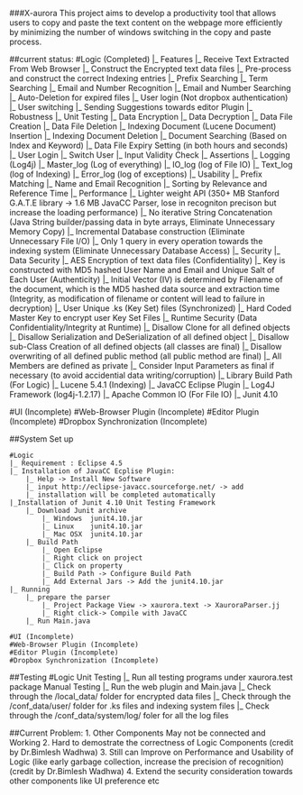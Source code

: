 ###X-aurora
This project aims to develop a productivity tool that allows users to copy and paste the text content on the webpage more efficiently by minimizing the number of windows switching in the copy and paste process. 

##current status:
#Logic (Completed)
	|_ Features
		|_ Receive Text Extracted From Web Browser
		|_ Construct the Encrypted text data files
		|_ Pre-process and construct the correct Indexing entries
		|_ Prefix Searching
		|_ Term Searching
		|_ Email and Number Recognition
		|_ Email and Number Searching
		|_ Auto-Deletion for expired files
		|_ User login (Not dropbox authentication)
		|_ User switching
		|_ Sending Suggestions towards editor Plugin
	|_ Robustness
		|_ Unit Testing
			|_ Data Encryption
			|_ Data Decryption
			|_ Data File Creation
			|_ Data File Deletion
			|_ Indexing Document (Lucene Document) Insertion
			|_ Indexing Document Deletion
			|_ Document Searching (Based on Index and Keyword)
			|_ Data File Expiry Setting (in both hours and seconds)
			|_ User Login
			|_ Switch User
		|_ Input Validity Check
		|_ Assertions
		|_ Logging (Log4j)
			|_ Master_log (Log of everything)
			|_ IO_log (log of File IO)
			|_ Text_log (log of Indexing)
			|_ Error_log (log of exceptions)
	|_ Usability
		|_ Prefix Matching
		|_ Name and Email Recognition
		|_ Sorting by Relevance and Reference Time
	|_ Performance
		|_ Lighter weight API (350+ MB Stanford G.A.T.E library -> 1.6 MB JavaCC Parser, lose in recogniton precison but increase the loading performance)
		|_ No iterative String Concatenation (Java String builder/passing data in byte arrays, Eliminate Unnecessary Memory Copy)
		|_ Incremental Database construction (Eliminate Unnecessary File I/O)
		|_ Only 1 query in every operation towards the indexing system (Eliminate Unnecessary Database Access)
	|_ Security
		|_ Data Security 
			|_ AES Encryption of text data files (Confidentiality)
			|_ Key is constructed with MD5 hashed User Name and Email and Unique Salt of Each User (Authenticity)
			|_ Initial Vector (IV) is determined by Filename of the document, which is the MD5 hashed data source and extraction time (Integrity, as modification of filename or content will lead to failure in decryption)
			|_ User Unique .ks (Key Set) files (Synchronized)
			|_ Hard Coded Master Key to encrypt user Key Set Files
		|_ Runtime Security (Data Confidentiality/Integrity at Runtime)
			|_ Disallow Clone for all defined objects
			|_ Disallow Serialization and DeSerialization of all defined object
			|_ Disallow sub-Class Creation of all defined objects (all classes are final)
			|_ Disallow overwriting of all defined public method (all public method are final)
			|_ All Members are defined as private
			|_ Consider Input Parameters as final if necessary (to avoid accidential data writing/corruption)
	|_ Library Build Path (For Logic)
		|_ Lucene 5.4.1 (Indexing)
		|_ JavaCC Eclipse Plugin
		|_ Log4J Framework (log4j-1.2.17)
		|_ Apache Common IO (For File IO)
		|_ Junit 4.10

#UI (Incomplete)
#Web-Browser Plugin (Incomplete)
#Editor Plugin (Incomplete)
#Dropbox Synchronization (Incomplete)

##System Set up

	#Logic
	|_ Requirement : Eclipse 4.5
	|_ Installation of JavaCC Ecplise Plugin:
		|_ Help -> Install New Software
		|_ input http://eclipse-javacc.sourceforge.net/ -> add
		|_ installation will be completed automatically
	|_Installation of Junit 4.10 Unit Testing Framework
		|_ Download Junit archive
			|_ Windows	junit4.10.jar
			|_ Linux	junit4.10.jar
			|_ Mac OSX	junit4.10.jar
		|_ Build Path
			|_ Open Eclipse
			|_ Right click on project
			|_ Click on property
			|_ Build Path -> Configure Build Path
			|_ Add External Jars -> Add the junit4.10.jar
	|_ Running
		|_ prepare the parser
			|_ Project Package View -> xaurora.text -> XauroraParser.jj
			|_ Right click-> Compile with JavaCC
		|_ Run Main.java

	#UI (Incomplete)
	#Web-Browser Plugin (Incomplete)
	#Editor Plugin (Incomplete)
	#Dropbox Synchronization (Incomplete)

##Testing
	#Logic
		Unit Testing
		|_ Run all testing programs under xaurora.test package
		Manual Testing
		|_ Run the web plugin and Main.java
		|_ Check through the /local_data/ folder for encrypted data files
		|_ Check through the /conf_data/user/ folder for .ks files and indexing system files
		|_ Check through the /conf_data/system/log/ foler for all the log files

##Current Problem:
	1. Other Components May not be connected and Working
	2. Hard to demostrate the correctness of Logic Components (credit by Dr.Bimlesh Wadhwa)
	3. Still can Improve on Performance and Usability of Logic (like early garbage collection, increase the precision of recognition) (credit by Dr.Bimlesh Wadhwa)
	4. Extend the security consideration towards other components like UI preference etc
